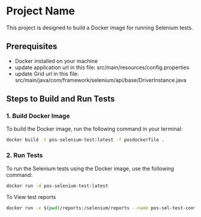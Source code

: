 # Project Name

This project is designed to build a Docker image for running Selenium tests.

## Prerequisites

- Docker installed on your machine
- update application url in this file: src/main/resources/config.properties
- update Grid url in this file: src/main/java/com/framework/selenium/api/base/DriverInstance.java

## Steps to Build and Run Tests

### 1. Build Docker Image

To build the Docker image, run the following command in your terminal:

```sh
docker build -t pos-selenium-test:latest -f posdockerfile .
```

### 2. Run Tests

To run the Selenium tests using the Docker image, use the following command:

```sh
docker run -d pos-selenium-test:latest
```

To View test reports 

```sh 
docker run -v $(pwd)/reports:/selenium/reports --name pos-sel-test-container pos-selenium-test:latest
```
